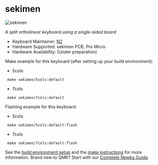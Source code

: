 # sekimen

![sekimen](https://user-images.githubusercontent.com/54104281/99900616-f724ef00-2cf3-11eb-879d-2e4c56668689.jpg)

*A split ortholinear keyboard using a single-sided board*

* Keyboard Maintainer: [N2](https://github.com/N2-Sumikko)
* Hardware Supported: sekimen PCB, Pro Micro
* Hardware Availability: (Under preparation)

Make example for this keyboard (after setting up your build environment):

*   5cols

   ```
    make sekimen/5cols:default
   ```

*   7cols

   ```
    make sekimen/7cols:default
   ```

Flashing example for this keyboard:

*   5cols

   ```
    make sekimen/5cols:default:flash
   ```

*   7cols

   ```
    make sekimen/7cols:default:flash
   ```

See the [build environment setup](https://docs.qmk.fm/#/getting_started_build_tools) and the [make instructions](https://docs.qmk.fm/#/getting_started_make_guide) for more information. Brand new to QMK? Start with our [Complete Newbs Guide](https://docs.qmk.fm/#/newbs).
